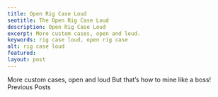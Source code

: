 ```yaml
---
title: Open Rig Case Loud
seotitle: The Open Rig Case Loud
description: Open Rig Case Loud
excerpt: More custom cases, open and loud.
keywords: rig case loud, open rig case
alt: rig case loud
featured: 
layout: post
---
```

More custom cases, open and loud
But that’s how to mine like a boss!
Previous Posts
